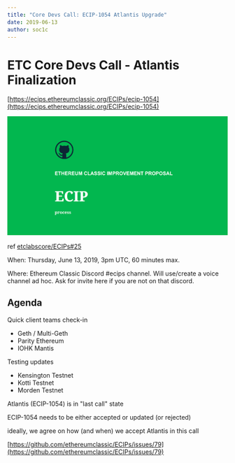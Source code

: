 ```yaml
---
title: "Core Devs Call: ECIP-1054 Atlantis Upgrade"
date: 2019-06-13
author: soc1c
---
```


# ETC Core Devs Call - Atlantis Finalization

[https://ecips.ethereumclassic.org/ECIPs/ecip-1054](https://ecips.ethereumclassic.org/ECIPs/ecip-1054)

![ETC Core Devs Call - Atlantis Finalization](./ethereum_classic_ecip_wallpaper.png)

ref [etclabscore/ECIPs#25](https://github.com/etclabscore/ECIPs/issues/25)

When: Thursday, June 13, 2019, 3pm UTC, 60 minutes max.

Where: Ethereum Classic Discord #ecips channel. Will use/create a voice channel ad hoc. Ask for invite here if you are not on that discord.

## Agenda

Quick client teams check-in
* Geth / Multi-Geth
* Parity Ethereum
* IOHK Mantis

Testing updates
* Kensington Testnet
* Kotti Testnet
* Morden Testnet

Atlantis (ECIP-1054) is in "last call" state

ECIP-1054 needs to be either accepted or updated (or rejected)

ideally, we agree on how (and when) we accept Atlantis in this call

[https://github.com/ethereumclassic/ECIPs/issues/79](https://github.com/ethereumclassic/ECIPs/issues/79)
